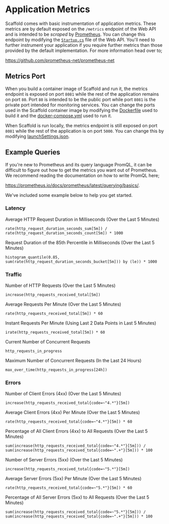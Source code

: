 # Application Metrics

Scaffold comes with basic instrumentation of application metrics. These metrics are by default exposed on the `/metrics` endpoint of the Web API and is intended to be _scraped_ by [Prometheus](https://prometheus.io/). You can change this endpoint by modifying the [`Startup.cs`](../Sources/Scaffold.WebApi/Startup.cs) file of the Web API. You'll need to further instrument your application if you require further metrics than those provided by the default implementation. For more information head over to;

https://github.com/prometheus-net/prometheus-net

## Metrics Port

When you build a container image of Scaffold and run it, the metrics endpoint is exposed on port `8081` while the rest of the application remains on port `80`. Port `80` is intended to be the public port while port `8081` is the private port intended for monitoring services. You can change the ports used in the Scaffold container image by modifying the [Dockerfile](../Sources/Scaffold.WebApi/Dockerfile) used to build it and the [docker-compose.yml](../docker-compose.yml) used to run it.

When Scaffold is run locally, the metrics endpoint is still exposed on port `8081` while the rest of the application is on port `5000`. You can change this by modifying [launchSettings.json](../Sources/Scaffold.WebApi/Properties/launchSettings.json).

## Example Queries

If you're new to Prometheus and its query language PromQL, it can be difficult to figure out how to get the metrics you want out of Prometheus. We recommend reading the documentation on how to write PromQL here;

https://prometheus.io/docs/prometheus/latest/querying/basics/.

We've included some example below to help you get started.

### Latency

Average HTTP Request Duration in Milliseconds (Over the Last 5 Minutes)

    rate(http_request_duration_seconds_sum[5m]) /
    rate(http_request_duration_seconds_count[5m]) * 1000

Request Duration of the 85th Percentile in Milliseconds (Over the Last 5 Minutes)

    histogram_quantile(0.85, sum(rate(http_request_duration_seconds_bucket[5m])) by (le)) * 1000

### Traffic

Number of HTTP Requests (Over the Last 5 Minutes)

    increase(http_requests_received_total[5m])

Average Requests Per Minute (Over the Last 5 Minutes)

    rate(http_requests_received_total[5m]) * 60

Instant Requests Per Minute (Using Last 2 Data Points in Last 5 Minutes)

    irate(http_requests_received_total[5m]) * 60

Current Number of Concurrent Requests

    http_requests_in_progress

Maximum Number of Concurrent Requests (In the Last 24 Hours)

    max_over_time(http_requests_in_progress[24h])

### Errors

Number of Client Errors (4xx) (Over the Last 5 Minutes)

    increase(http_requests_received_total{code=~"4.*"}[5m])

Average Client Errors (4xx) Per Minute (Over the Last 5 Minutes)

    rate(http_requests_received_total{code=~"4.*"}[5m]) * 60

Percentage of All Client Errors (4xx) to All Requests (Over the Last 5 Minutes)

    sum(increase(http_requests_received_total{code=~"4.*"}[5m])) /
    sum(increase(http_requests_received_total{code=~".+"}[5m])) * 100

Number of Server Errors (5xx) (Over the Last 5 Minutes)

    increase(http_requests_received_total{code=~"5.*"}[5m])

Average Server Errors (5xx) Per Minute (Over the Last 5 Minutes)

    rate(http_requests_received_total{code=~"5.*"}[5m]) * 60

Percentage of All Server Errors (5xx) to All Requests (Over the Last 5 Minutes)

    sum(increase(http_requests_received_total{code=~"5.*"}[5m])) /
    sum(increase(http_requests_received_total{code=~".+"}[5m])) * 100

